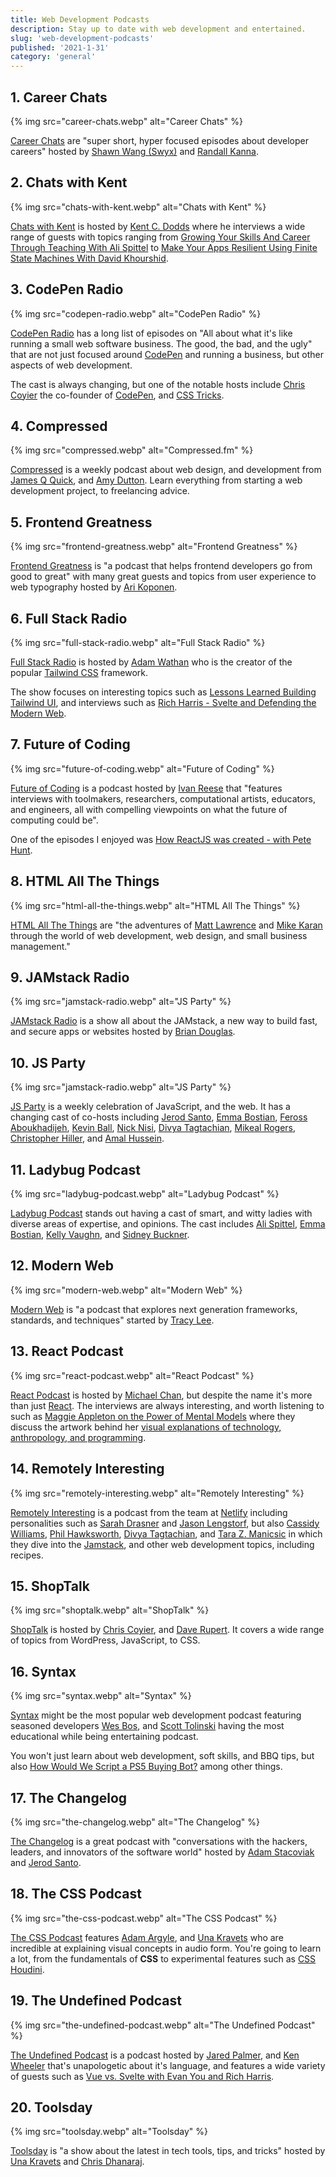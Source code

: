 ```yaml
---
title: Web Development Podcasts
description: Stay up to date with web development and entertained.
slug: 'web-development-podcasts'
published: '2021-1-31'
category: 'general'
---
```


## 1. Career Chats

{% img src="career-chats.webp" alt="Career Chats" %}

[Career Chats](https://careerchats.transistor.fm/) are "super short, hyper focused episodes about developer careers" hosted by [Shawn Wang (Swyx)](https://twitter.com/swyx) and [Randall Kanna](https://twitter.com/RandallKanna).

## 2. Chats with Kent

{% img src="chats-with-kent.webp" alt="Chats with Kent" %}

[Chats with Kent](https://kentcdodds.com/chats-with-kent-podcast/) is hosted by [Kent C. Dodds](https://twitter.com/kentcdodds) where he interviews a wide range of guests with topics ranging from [Growing Your Skills And Career Through Teaching With Ali Spittel](https://kentcdodds.com/chats-with-kent-podcast/seasons/01/episodes/growing-your-skills-and-career-through-teaching-with-ali-spittel) to [Make Your Apps Resilient Using Finite State Machines With David Khourshid](https://kentcdodds.com/chats-with-kent-podcast/seasons/01/episodes/make-your-apps-resilient-finite-state-machines-with-david-khourshid).

## 3. CodePen Radio

{% img src="codepen-radio.webp" alt="CodePen Radio" %}

[CodePen Radio](https://blog.codepen.io/radio/) has a long list of episodes on "All about what it's like running a small web software business. The good, the bad, and the ugly" that are not just focused around [CodePen](https://codepen.io/) and running a business, but other aspects of web development.

The cast is always changing, but one of the notable hosts include [Chris Coyier](https://twitter.com/chriscoyier) the co-founder of [CodePen](https://codepen.io/), and [CSS Tricks](https://css-tricks.com/).

## 4. Compressed

{% img src="compressed.webp" alt="Compressed.fm" %}

[Compressed](https://www.compressed.fm/) is a weekly podcast about web design, and development from [James Q Quick](https://twitter.com/jamesqquick), and [Amy Dutton](https://twitter.com/selfteachme). Learn everything from starting a web development project, to freelancing advice.

## 5. Frontend Greatness

{% img src="frontend-greatness.webp" alt="Frontend Greatness" %}

[Frontend Greatness](https://anchor.fm/frontend-greatness) is "a podcast that helps frontend developers go from good to great" with many great guests and topics from user experience to web typography hosted by [Ari Koponen](https://twitter.com/APKoponen).

## 6. Full Stack Radio

{% img src="full-stack-radio.webp" alt="Full Stack Radio" %}

[Full Stack Radio](https://fullstackradio.com/) is hosted by [Adam Wathan](https://twitter.com/adamwathan) who is the creator of the popular [Tailwind CSS](https://tailwindcss.com/) framework.

The show focuses on interesting topics such as [Lessons Learned Building Tailwind UI](https://fullstackradio.com/135), and interviews such as [Rich Harris - Svelte and Defending the Modern Web](https://fullstackradio.com/143).

## 7. Future of Coding

{% img src="future-of-coding.webp" alt="Future of Coding" %}

[Future of Coding](https://futureofcoding.org/) is a podcast hosted by [Ivan Reese](https://twitter.com/spiralganglion) that "features interviews with toolmakers, researchers, computational artists, educators, and engineers, all with compelling viewpoints on what the future of computing could be".

One of the episodes I enjoyed was [How ReactJS was created - with Pete Hunt](https://futureofcoding.org/episodes/011).

## 8. HTML All The Things

{% img src="html-all-the-things.webp" alt="HTML All The Things" %}

[HTML All The Things](https://www.htmlallthethings.com/landing/podcast) are "the adventures of [Matt Lawrence](https://twitter.com/MLProductions01) and [Mike Karan](https://twitter.com/mikhailkaran) through the world of web development, web design, and small business management."

## 9. JAMstack Radio

{% img src="jamstack-radio.webp" alt="JS Party" %}

[JAMstack Radio](https://www.heavybit.com/library/podcasts/jamstack-radio/) is a show all about the JAMstack, a new way to build fast, and secure apps or websites hosted by [Brian Douglas](https://twitter.com/bdougieyo).

## 10. JS Party

{% img src="jamstack-radio.webp" alt="JS Party" %}

[JS Party](https://changelog.com/jsparty) is a weekly celebration of JavaScript, and the web. It has a changing cast of co-hosts including [Jerod Santo](https://twitter.com/jerodsanto), [Emma Bostian](https://twitter.com/EmmaBostian), [Feross Aboukhadijeh](https://twitter.com/feross), [Kevin Ball](https://twitter.com/kbal11), [Nick Nisi](https://twitter.com/nicknisi), [Divya Tagtachian](https://twitter.com/shortdiv), [Mikeal Rogers](https://twitter.com/mikeal), [Christopher Hiller](https://twitter.com/b0neskull), and [Amal Hussein](https://twitter.com/nomadtechie).

## 11. Ladybug Podcast

{% img src="ladybug-podcast.webp" alt="Ladybug Podcast" %}

[Ladybug Podcast](https://www.ladybug.dev/) stands out having a cast of smart, and witty ladies with diverse areas of expertise, and opinions. The cast includes [Ali Spittel](https://twitter.com/ASpittel), [Emma Bostian](https://twitter.com/EmmaBostian), [Kelly Vaughn](https://twitter.com/kvlly), and [Sidney Buckner](https://twitter.com/shidonichan).

## 12. Modern Web

{% img src="modern-web.webp" alt="Modern Web" %}

[Modern Web](https://modernweb.podbean.com/) is "a podcast that explores next generation frameworks, standards, and techniques" started by [Tracy Lee](https://twitter.com/ladyleet).

## 13. React Podcast

{% img src="react-podcast.webp" alt="React Podcast" %}

[React Podcast](https://spec.fm/podcasts/reactpodcast) is hosted by [Michael Chan](https://twitter.com/chantastic), but despite the name it's more than just [React](https://reactjs.org/). The interviews are always interesting, and worth listening to such as [Maggie Appleton on the Power of Mental Models](https://spec.fm/podcasts/reactpodcast/68306578) where they discuss the artwork behind her [visual explanations of technology, anthropology, and programming](https://maggieappleton.com/).

## 14. Remotely Interesting

{% img src="remotely-interesting.webp" alt="Remotely Interesting" %}

[Remotely Interesting](https://open.spotify.com/show/3EM9APeoSjJe4yfIaVfCVO) is a podcast from the team at [Netlify](https://www.netlify.com/) including personalities such as [Sarah Drasner](https://twitter.com/sarah_edo) and [Jason Lengstorf](https://twitter.com/jlengstorf), but also [Cassidy Williams](https://twitter.com/cassidoo), [Phil Hawksworth](https://twitter.com/philhawksworth), [Divya Tagtachian](https://twitter.com/shortdiv), and [Tara Z. Manicsic](https://twitter.com/tzmanics) in which they dive into the [Jamstack](https://jamstack.org/), and other web development topics, including recipes.

## 15. ShopTalk

{% img src="shoptalk.webp" alt="ShopTalk" %}

[ShopTalk](https://shoptalkshow.com/) is hosted by [Chris Coyier](https://twitter.com/chriscoyier), and [Dave Rupert](https://twitter.com/davatron5000). It covers a wide range of topics from WordPress, JavaScript, to CSS.

## 16. Syntax

{% img src="syntax.webp" alt="Syntax" %}

[Syntax](https://syntax.fm/) might be the most popular web development podcast featuring seasoned developers [Wes Bos](https://twitter.com/wesbos), and [Scott Tolinski](https://twitter.com/stolinski) having the most educational while being entertaining podcast.

You won't just learn about web development, soft skills, and BBQ tips, but also [How Would We Script a PS5 Buying Bot?](https://syntax.fm/show/311/hasty-treat-how-would-we-script-a-ps5-buying-bot) among other things.

## 17. The Changelog

{% img src="the-changelog.webp" alt="The Changelog" %}

[The Changelog](https://changelog.com/podcast) is a great podcast with "conversations with the hackers, leaders, and innovators of the software world" hosted by [Adam Stacoviak](https://twitter.com/adamstac) and [Jerod Santo](https://twitter.com/jerodsanto).

## 18. The CSS Podcast

{% img src="the-css-podcast.webp" alt="The CSS Podcast" %}

[The CSS Podcast](https://thecsspodcast.libsyn.com/) features [Adam Argyle](https://twitter.com/argyleink), and [Una Kravets](https://twitter.com/Una) who are incredible at explaining visual concepts in audio form. You're going to learn a lot, from the fundamentals of **CSS** to experimental features such as [CSS Houdini](https://developer.mozilla.org/en-US/docs/Web/Houdini).

## 19. The Undefined Podcast

{% img src="the-undefined-podcast.webp" alt="The Undefined Podcast" %}

[The Undefined Podcast](https://undefined.fm/) is a podcast hosted by [Jared Palmer](https://twitter.com/jaredpalmer), and [Ken Wheeler](https://twitter.com/ken_wheeler) that's unapologetic about it's language, and features a wide variety of guests such as [Vue vs. Svelte with Evan You and Rich Harris](https://undefined.fm/radio/vue-vs-svelte-with-evan-you-and-rich-harris).

## 20. Toolsday

{% img src="toolsday.webp" alt="Toolsday" %}

[Toolsday](https://spec.fm/podcasts/toolsday) is "a show about the latest in tech tools, tips, and tricks" hosted by [Una Kravets](https://twitter.com/una) and [Chris Dhanaraj](https://twitter.com/chrisdhanaraj).
